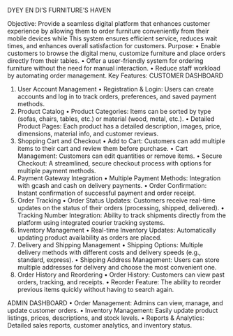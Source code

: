 DYEY EN DI’S FURNITURE’S HAVEN

Objective:
Provide a seamless digital platform that enhances customer experience by allowing them to order furniture conveniently from their mobile devices while This system ensures efficient service, reduces wait times, and enhances overall satisfaction for customers.
Purpose:
•	Enable customers to browse the digital menu, customize furniture and place orders directly from their tables.
•	Offer a user-friendly system for ordering furniture without the need for manual interaction.
•	Reduce staff workload by automating order management.
Key Features:
CUSTOMER DASHBOARD
1. User Account Management
•	Registration & Login: Users can create accounts and log in to track orders, preferences, and saved payment methods.
2. Product Catalog
•	Product Categories: Items can be sorted by type (sofas, chairs, tables, etc.) or material (wood, metal, etc.).
•	Detailed Product Pages: Each product has a detailed description, images, price, dimensions, material info, and customer reviews.
3. Shopping Cart and Checkout
•	Add to Cart: Customers can add multiple items to their cart and review them before purchase.
•	Cart Management: Customers can edit quantities or remove items.
•	Secure Checkout: A streamlined, secure checkout process with options for multiple payment methods.
4. Payment Gateway Integration
•	Multiple Payment Methods: Integration with gcash and cash on delivery payments.
•	Order Confirmation: Instant confirmation of successful payment and order receipt.
5. Order Tracking
•	Order Status Updates: Customers receive real-time updates on the status of their orders (processing, shipped, delivered).
•	Tracking Number Integration: Ability to track shipments directly from the platform using integrated courier tracking systems.
6. Inventory Management
•	Real-time Inventory Updates: Automatically updating product availability as orders are placed.
7. Delivery and Shipping Management
•	Shipping Options: Multiple delivery methods with different costs and delivery speeds (e.g., standard, express).
•	Shipping Address Management: Users can store multiple addresses for delivery and choose the most convenient one.
8. Order History and Reordering
•	Order History: Customers can view past orders, tracking, and receipts.
•	Reorder Feature: The ability to reorder previous items quickly without having to search again.

ADMIN DASHBOARD
•	Order Management: Admins can view, manage, and update customer orders.
•	Inventory Management: Easily update product listings, prices, descriptions, and stock levels.
•	Reports & Analytics: Detailed sales reports, customer analytics, and inventory status.

